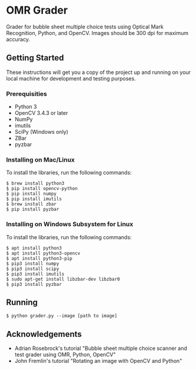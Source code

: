 # OMR Grader

Grader for bubble sheet multiple choice tests using Optical Mark Recognition, Python, and OpenCV. Images should be 300 dpi for maximum accuracy.

## Getting Started

These instructions will get you a copy of the project up and running on your local machine for development and testing purposes.

### Prerequisities

* Python 3
* OpenCV 3.4.3 or later
* NumPy
* imutils
* SciPy (Windows only)
* ZBar
* pyzbar

### Installing on Mac/Linux
To install the libraries, run the following commands:
```
$ brew install python3
$ pip install opencv-python
$ pip install numpy
$ pip install imutils
$ brew install zbar
$ pip install pyzbar
```

### Installing on Windows Subsystem for Linux
To install the libraries, run the following commands:
```
$ apt install python3
$ apt install python3-opencv
$ apt install python3-pip
$ pip3 install numpy
$ pip3 install scipy
$ pip3 install imutils
$ sudo apt-get install libzbar-dev libzbar0
$ pip3 install pyzbar
```

## Running

`$ python grader.py --image [path to image]`

## Acknowledgements
* Adrian Rosebrock's tutorial "Bubble sheet multiple choice scanner and test grader using OMR, Python, OpenCV"
* John Fremlin's tutorial "Rotating an image with OpenCV and Python"
